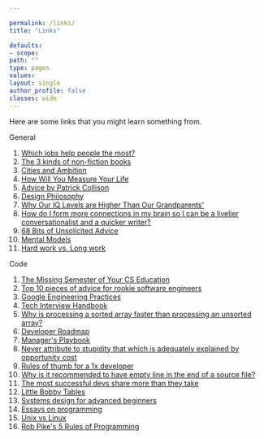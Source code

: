 ```yaml
---

permalink: /links/
title: "Links"

defaults:
- scope:
path: ""
type: pages
values:
layout: single
author_profile: false
classes: wide
---
```


Here are some links that you might learn something from.

General

1. [Which jobs help people the most?](https://80000hours.org/career-guide/high-impact-jobs/)
2. [The 3 kinds of non-fiction books](https://commoncog.com/blog/the-3-kinds-of-non-fiction-book/) 
3. [Cities and Ambition](http://www.paulgraham.com/cities.html)
4. [How Will You Measure Your Life](https://hbr.org/2010/07/how-will-you-measure-your-life)
5. [Advice by Patrick Collison](https://patrickcollison.com/advice)
6. [Design Philosophy](http://www.paulgraham.com/design.html)
7. [Why Our IQ Levels are Higher Than Our Grandparents'](https://www.ted.com/talks/james_flynn_why_our_iq_levels_are_higher_than_our_grandparents/discussion?utm_campaign=BeepBeepBites%20-%20Nieuwsbrief&utm_source=hs_email&utm_medium=email&_hsenc=p2ANqtz-_2hFqnJe7bosPi-VvlewtW941D69tVvFt6qM1IybJvfE20MndKH58gdlK6LNcrEfTIfKHz) 
8. [How do I form more connections in my brain so I can be a livelier conversationalist and a quicker writer?](https://www.quora.com/How-do-I-form-more-connections-in-my-brain-so-I-can-be-a-livelier-conversationalist-and-a-quicker-writer/answer/Asher-Nitin?ch=99&share=bd3a6f38&srid=5Tf9)
9. [68 Bits of Unsolicited Advice](https://kk.org/thetechnium/68-bits-of-unsolicited-advice/)
10. [Mental Models](https://fs.blog/mental-models/#what_are_mental_models)
11. [Hard work vs. Long work](https://seths.blog/2011/05/hard-work-vs-long-work/)

Code

1. [The Missing Semester of Your CS Education](https://missing.csail.mit.edu/)
2. [Top 10 pieces of advice for rookie software engineers](https://blog.gds-gov.tech/top-10-pieces-of-advice-for-rookie-software-engineer-f1a2b38f1d56) 
3. [Google Engineering Practices](https://google.github.io/eng-practices/)
4. [Tech Interview Handbook](https://yangshun.github.io/tech-interview-handbook/)
5. [Why is processing a sorted array faster than processing an unsorted array?](https://stackoverflow.com/questions/11227809/why-is-processing-a-sorted-array-faster-than-processing-an-unsorted-array)
6. [Developer Roadmap](https://github.com/kamranahmedse/developer-roadmap)
7. [Manager's Playbook](https://github.com/ksindi/managers-playbook)
8. [Never attribute to stupidity that which is adequately explained by opportunity cost](https://erikbern.com/2020/03/10/never-attribute-to-stupidity-that-which-is-adequately-explained-by-opportunity-cost.html)
9.  [Rules of thumb for a 1x developer](https://muldoon.cloud/programming/2020/04/17/programming-rules-thumb.html)
10. [Why is it recommended to have empty line in the end of a source file?](https://stackoverflow.com/questions/2287967/why-is-it-recommended-to-have-empty-line-in-the-end-of-a-source-file)
11. [The most successful devs share more than they take](https://stackoverflow.blog/2020/05/14/the-most-successful-developers-share-more-than-they-take/?cb=1)
12. [Little Bobby Tables](https://www.explainxkcd.com/wiki/index.php/Little_Bobby_Tables)
13. [Systems design for advanced beginners](https://robertheaton.com/2020/04/06/systems-design-for-advanced-beginners/)
14. [Essays on programming](https://www.benkuhn.net/progessays/)
15. [Unix vs Linux](https://www.youtube.com/watch?v=jowCUo_UGts)
16. [Rob Pike's 5 Rules of Programming](http://users.ece.utexas.edu/~adnan/pike.html)